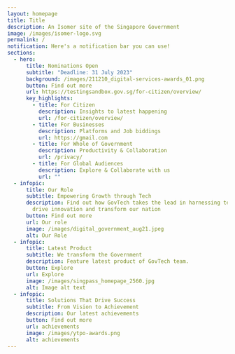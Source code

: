 ```yaml
---
layout: homepage
title: Title
description: An Isomer site of the Singapore Government
image: /images/isomer-logo.svg
permalink: /
notification: Here's a notification bar you can use!
sections:
  - hero:
      title: Nominations Open
      subtitle: "Deadline: 31 July 2023"
      background: /images/211210_digital-services-awards_01.png
      button: Find out more
      url: https://testingsandbox.gov.sg/for-citizen/overview/
      key_highlights:
        - title: For Citizen
          description: Insights to latest happening
          url: /for-citizen/overview/
        - title: For Businesses
          description: Platforms and Job biddings
          url: https://gmail.com
        - title: For Whole of Government
          description: Productivity & Collaboration
          url: /privacy/
        - title: For Global Audiences
          description: Explore & Collaborate with us
          url: ""
  - infopic:
      title: Our Role
      subtitle: Empowering Growth through Tech
      description: Find out how GovTech takes the lead in harnessing technology to
        drive innovation and transform our nation
      button: Find out more
      url: Our role
      image: /images/digital_government_aug21.jpeg
      alt: Our Role
  - infopic:
      title: Latest Product
      subtitle: We transform the Government
      description: Feature latest product of GovTech team.
      button: Explore
      url: Explore
      image: /images/singpass_homepage_2560.jpg
      alt: Image alt text
  - infopic:
      title: Solutions That Drive Success
      subtitle: From Vision to Achievement
      description: Our latest achievements
      button: Find out more
      url: achievements
      image: /images/ytpo-awards.png
      alt: achievements
---
```

